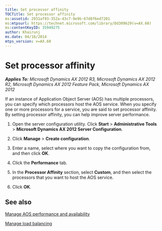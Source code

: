 ```yaml
---
title: Set processor affinity
TOCTitle: Set processor affinity
ms:assetid: 2931af93-352a-43c7-9e9b-67d8f6ed7201
ms:mtpsurl: https://technet.microsoft.com/library/Dd309629(v=AX.60)
ms:contentKeyID: 35949275
author: Khairunj
ms.date: 04/18/2014
mtps_version: v=AX.60
---
```


# Set processor affinity 


_**Applies To:** Microsoft Dynamics AX 2012 R3, Microsoft Dynamics AX 2012 R2, Microsoft Dynamics AX 2012 Feature Pack, Microsoft Dynamics AX 2012_

If an instance of Application Object Server (AOS) has multiple processors, you can specify which processors host the AOS service. When you specify one or more processors for a service, you are said to set processor affinity. By setting processor affinity, you can help improve server performance.

1.  Open the server configuration utility. Click **Start** \> **Administrative Tools** \> **Microsoft Dynamics AX 2012 Server Configuration**.

2.  Click **Manage** \> **Create configuration**.

3.  Enter a name, select where you want to copy the configuration from, and then click **OK**.

4.  Click the **Performance** tab.

5.  In the **Processor Affinity** section, select **Custom**, and then select the processors that you want to host the AOS service.

6.  Click **OK**.

## See also

[Manage AOS performance and availability](manage-aos-performance-and-availability.md)

[Manage load balancing](manage-load-balancing.md)

  


